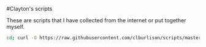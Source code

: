 #Clayton's scripts

These are scripts that I have collected from the internet or put together myself.

```bash
cd; curl -O https://raw.githubusercontent.com/clburlison/scripts/master/boxen-bootstrap.sh; chmod 700 boxen-bootstrap.sh; ./boxen-bootstrap.sh
```
